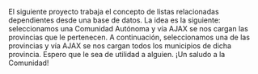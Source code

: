 El siguiente proyecto trabaja el concepto de listas relacionadas dependientes desde una base de datos.
La idea es la siguiente: seleccionamos una Comunidad Autónoma y vía AJAX se nos cargan las provincias que le pertenecen.
A continuación, seleccionamos una de las provincias y vía AJAX se nos cargan todos los municipios de dicha provincia.
Espero que le sea de utilidad a alguien.
¡Un saludo a la Comunidad!
